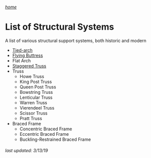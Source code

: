 ###### [home](/index.html)
# List of Structural Systems

A list of various structural support systems, both historic and modern

- [Tied-arch](https://en.wikipedia.org/wiki/Tied-arch_bridge)
- [Flying Buttress](https://en.wikipedia.org/wiki/Flying_buttress)
- Flat Arch
- [Staggered Truss](https://en.wikipedia.org/wiki/Staggered_truss_system)
- Truss
	- Howe Truss
	- King Post Truss
	- Queen Post Truss
	- Bowstring Truss
	- Lenticular Truss
	- Warren Truss
	- Vierendeel Truss
	- Scissor Truss
	- Pratt Truss
- Braced Frame
	- Concentric Braced Frame
	- Eccentric Braced Frame
	- Buckling-Restrained Braced Frame

###### *last updated: 3/13/19*